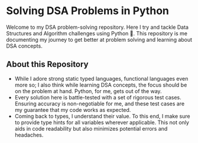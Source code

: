 # Solving DSA Problems in Python

Welcome to my DSA problem-solving repository. Here I try and tackle Data Structures and
Algorithm challenges using Python 🐍. This repository is me documenting my journey to get better at
problem solving and learning about DSA concepts.

## About this Repository
- While I adore strong static typed languages, functional languages even more so; I also
think while learning DSA concepts, the focus should be on the problem at hand. Python, for me,
gets out of the way.
- Every solution here is battle-tested with a set of rigorous test cases. Ensuring accuracy is non-negotiable for me, and these test cases are my guarantee that my code works as expected.
- Coming back to types, I understand their value. To this end, I make sure to provide type hints for all variables wherever applicable. This not only aids in code readability but also minimizes potential errors and headaches.